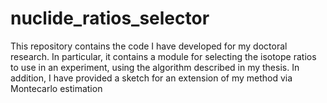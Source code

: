 # nuclide_ratios_selector

This repository contains the code I have developed for my doctoral research. In particular, it contains a module for selecting the isotope ratios to use in an experiment, using the algorithm described in my thesis. In addition, I have provided a sketch for an extension of my method via Montecarlo estimation
